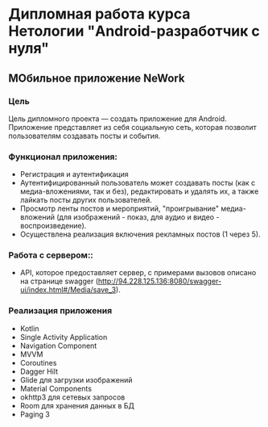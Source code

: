 # Дипломная работа курса Нетологии "Android-разработчик с нуля"

## МОбильное приложение NeWork
### Цель
Цель дипломного проекта — создать приложение для Android. Приложение представляет из себя социальную сеть, которая позволит пользователям создавать посты и события.

### Функционал приложения:
* Регистрация и аутентификация
* Аутентифицированный пользователь может создавать посты (как с медиа-вложениями, так и без), редактировать и удалять их, а также лайкать посты других пользователей.
* Просмотр ленты постов и мероприятий, "проигрывание" медиа-вложений (для изображений - показ, для аудио и видео - воспроизведение).
* Осуществлена реализация включения рекламных постов (1 через 5).

### Работа с сервером::
* API, которое предоставляет сервер, с примерами вызовов описано на странице swagger (http://94.228.125.136:8080/swagger-ui/index.html#/Media/save_3).

### Реализация приложения
* Kotlin
* Single Activity Application
* Navigation Component
* MVVM
* Coroutines
* Dagger Hilt
* Glide для загрузки изображений
* Material Components
* okhttp3 для сетевых запросов
* Room для хранения данных в БД
* Paging 3

